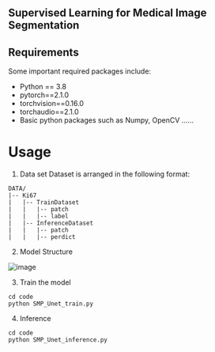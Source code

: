 ## Supervised Learning for Medical Image Segmentation

## Requirements
Some important required packages include:
* Python == 3.8
* pytorch==2.1.0
* torchvision==0.16.0
* torchaudio==2.1.0
* Basic python packages such as Numpy, OpenCV ......

# Usage
1. Data set
Dataset is arranged in the following format:
```
DATA/
|-- Ki67
|   |-- TrainDataset
|   |   |-- patch
|   |   |-- label
|   |-- InferenceDataset
|   |   |-- patch
|   |   |-- perdict
```
2. Model Structure

![image](https://github.com/r08543063/SMP_Unet/blob/main/model.PNG)

3. Train the model
```
cd code
python SMP_Unet_train.py
```
4. Inference
```
cd code
python SMP_Unet_inference.py
```

